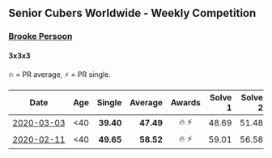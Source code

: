 ## Senior Cubers Worldwide - Weekly Competition
### [Brooke Persoon](../brooke_persoon.md)
#### 3x3x3

🔥 = PR average, ⚡ = PR single.

| Date | Age | Single | Average | Awards | Solve 1 | Solve 2 | Solve 3 | Solve 4 | Solve 5 | Video |
| :--: | :--: | --: | --: | :--: | --: | --: | --: | --: | --: | :-- |
| [<span style="white-space: nowrap">2020-03-03</span>](../../results/333/2020-03-03.md) | <40 | **39.40** | **47.49** | <span style="white-space: nowrap">🔥 ⚡</span> | 48.69 | 51.48 | 42.29 | **39.40** | 1:07.32 | [Link](https://www.facebook.com/events/241721610185997/permalink/245749193116572/) |
| [<span style="white-space: nowrap">2020-02-11</span>](../../results/333/2020-02-11.md) | <40 | **49.65** | **58.52** | <span style="white-space: nowrap">🔥 ⚡</span> | 59.01 | 56.58 | 59.96 | **49.65** | DNF | [Link](https://www.facebook.com/events/616423959107229/permalink/621392298610395/) |


<!-- Global site tag (gtag.js) - Google Analytics -->
<script async src="https://www.googletagmanager.com/gtag/js?id=UA-86348435-3"></script>
<script>window.dataLayer = window.dataLayer || []; function gtag() {dataLayer.push(arguments);} gtag('js', new Date()); gtag('config', 'UA-86348435-3');</script>
